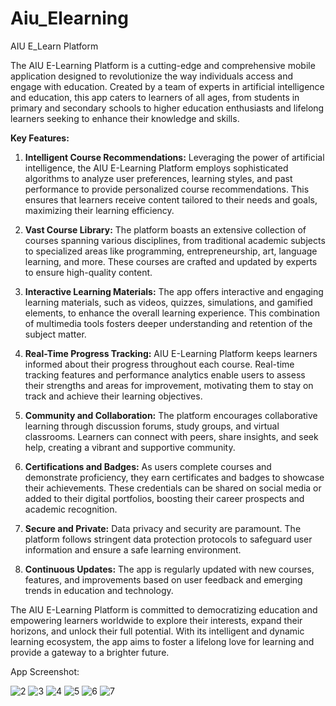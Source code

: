 
# Aiu_Elearning

AIU E_Learn Platform

The AIU E-Learning Platform is a cutting-edge and comprehensive mobile application designed to revolutionize the way individuals access and engage with education. Created by a team of experts in artificial intelligence and education, this app caters to learners of all ages, from students in primary and secondary schools to higher education enthusiasts and lifelong learners seeking to enhance their knowledge and skills.

**Key Features:**

1. **Intelligent Course Recommendations:** Leveraging the power of artificial intelligence, the AIU E-Learning Platform employs sophisticated algorithms to analyze user preferences, learning styles, and past performance to provide personalized course recommendations. This ensures that learners receive content tailored to their needs and goals, maximizing their learning efficiency.

2. **Vast Course Library:** The platform boasts an extensive collection of courses spanning various disciplines, from traditional academic subjects to specialized areas like programming, entrepreneurship, art, language learning, and more. These courses are crafted and updated by experts to ensure high-quality content.

3. **Interactive Learning Materials:** The app offers interactive and engaging learning materials, such as videos, quizzes, simulations, and gamified elements, to enhance the overall learning experience. This combination of multimedia tools fosters deeper understanding and retention of the subject matter.

4. **Real-Time Progress Tracking:** AIU E-Learning Platform keeps learners informed about their progress throughout each course. Real-time tracking features and performance analytics enable users to assess their strengths and areas for improvement, motivating them to stay on track and achieve their learning objectives.

5. **Community and Collaboration:** The platform encourages collaborative learning through discussion forums, study groups, and virtual classrooms. Learners can connect with peers, share insights, and seek help, creating a vibrant and supportive community.

6. **Certifications and Badges:** As users complete courses and demonstrate proficiency, they earn certificates and badges to showcase their achievements. These credentials can be shared on social media or added to their digital portfolios, boosting their career prospects and academic recognition.

7. **Secure and Private:** Data privacy and security are paramount. The platform follows stringent data protection protocols to safeguard user information and ensure a safe learning environment.

8. **Continuous Updates:** The app is regularly updated with new courses, features, and improvements based on user feedback and emerging trends in education and technology.

The AIU E-Learning Platform is committed to democratizing education and empowering learners worldwide to explore their interests, expand their horizons, and unlock their full potential. With its intelligent and dynamic learning ecosystem, the app aims to foster a lifelong love for learning and provide a gateway to a brighter future.

App Screenshot:

![2](https://github.com/Syf-Almjd/AIU_elearning/assets/70374999/d5e7105f-ab39-4407-9da4-2f7f1338b90e)
![3](https://github.com/Syf-Almjd/AIU_elearning/assets/70374999/ed7ab890-2475-411f-895e-1c79b0b40938)
![4](https://github.com/Syf-Almjd/AIU_elearning/assets/70374999/d8ee22d5-65b4-4e54-baee-79251c55c439)
![5](https://github.com/Syf-Almjd/AIU_elearning/assets/70374999/f65ce47d-2990-4638-bcca-6a0f4db86a4b)
![6](https://github.com/Syf-Almjd/AIU_elearning/assets/70374999/19e861a9-eb34-4fce-953e-a835754df229)
![7](https://github.com/Syf-Almjd/AIU_elearning/assets/70374999/ae0507d5-5a23-4ec6-80d5-2ae604145722)






